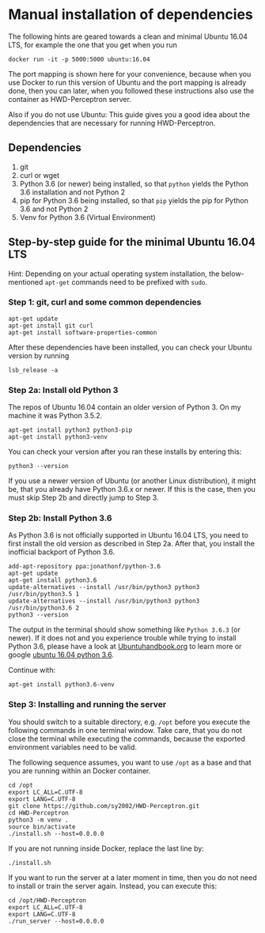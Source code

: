Manual installation of dependencies
===================================

The following hints are geared towards a clean and minimal Ubuntu 16.04 LTS,
for example the one that you get when you run

```
docker run -it -p 5000:5000 ubuntu:16.04
```

The port mapping is shown here for your convenience, because when you use
Docker to run this version of Ubuntu and the port mapping is already done,
then you can later, when you followed these instructions also use the
container as HWD-Perceptron server.

Also if you do not use Ubuntu: This guide gives you a good idea about the
dependencies that are necessary for running HWD-Perceptron.

Dependencies
------------

1. git
2. curl or wget
3. Python 3.6 (or newer) being installed, so that `python` yields the
   Python 3.6 installation and not Python 2
4. pip for Python 3.6 being installed, so that `pip` yields the pip for
   Python 3.6 and not Python 2
5. Venv for Python 3.6 (Virtual Environment)

Step-by-step guide for the minimal Ubuntu 16.04 LTS
---------------------------------------------------

Hint: Depending on your actual operating system installation, the
below-mentioned `apt-get` commands need to be prefixed with `sudo`.

### Step 1: git, curl and some common dependencies

```
apt-get update
apt-get install git curl
apt-get install software-properties-common
```

After these dependencies have been installed, you can check your Ubuntu
version by running

```
lsb_release -a
```

### Step 2a: Install old Python 3

The repos of Ubuntu 16.04 contain an older version of Python 3. On my machine
it was Python 3.5.2.

```
apt-get install python3 python3-pip
apt-get install python3-venv
```

You can check your version after you ran these installs by entering this:

```
python3 --version
```

If you use a newer version of Ubuntu (or another Linux distribution), it
might be, that you already have Python 3.6.x or newer. If this is the case,
then you must skip Step 2b and directly jump to Step 3.

### Step 2b: Install Python 3.6

As Python 3.6 is not officially supported in Ubuntu 16.04 LTS, you need to
first install the old version as described in Step 2a. After that, you install
the inofficial backport of Python 3.6.

```
add-apt-repository ppa:jonathonf/python-3.6
apt-get update
apt-get install python3.6
update-alternatives --install /usr/bin/python3 python3 /usr/bin/python3.5 1
update-alternatives --install /usr/bin/python3 python3 /usr/bin/python3.6 2
python3 --version
```

The output in the terminal should show something like `Python 3.6.3` (or
newer). If it does not and you experience trouble while trying to install
Python 3.6, please have a look at
[Ubuntuhandbook.org](http://ubuntuhandbook.org/index.php/2017/07/install-python-3-6-1-in-ubuntu-16-04-lts/)
to learn more or google
[ubuntu 16.04 python 3.6](https://www.google.com/search?q=ubuntu+16.04+python+3.6&ie=utf-8&oe=utf-8).

Continue with:

```
apt-get install python3.6-venv
```

### Step 3: Installing and running the server

You should switch to a suitable directory, e.g. `/opt` before you execute the
following commands in one terminal window. Take care, that you do not close
the terminal while executing the commands, because the exported environment
variables need to be valid.

The following sequence assumes, you want to use `/opt` as a base and that you
are running within an Docker container.

```
cd /opt
export LC_ALL=C.UTF-8
export LANG=C.UTF-8
git clone https://github.com/sy2002/HWD-Perceptron.git
cd HWD-Perceptron
python3 -m venv .
source bin/activate
./install.sh --host=0.0.0.0
```

If you are not running inside Docker, replace the last line by:

```
./install.sh
```

If you want to run the server at a later moment in time, then you do not need
to install or train the server again. Instead, you can execute this:

```
cd /opt/HWD-Perceptron
export LC_ALL=C.UTF-8
export LANG=C.UTF-8
./run_server --host=0.0.0.0
```
